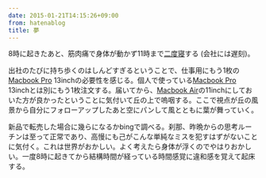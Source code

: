 ```yaml
---
date: 2015-01-21T14:15:26+09:00
from: hatenablog
title: 夢
---
```


<p>8時に起きたあと、筋肉痛で身体が動かず11時まで<a class="keyword" href="http://d.hatena.ne.jp/keyword/%C6%F3%C5%D9%BF%B2">二度寝</a>する (会社には遅刻)。</p>

<p>出社のたびに持ち歩くのはしんどすぎるということで、仕事用にもう1枚の<a class="keyword" href="http://d.hatena.ne.jp/keyword/Macbook%20Pro">Macbook Pro</a> 13inchの必要性を感じる。個人で使っている<a class="keyword" href="http://d.hatena.ne.jp/keyword/Macbook%20Pro">Macbook Pro</a> 13inchとは別にもう1枚注文する。届いてから、<a class="keyword" href="http://d.hatena.ne.jp/keyword/Macbook%20Air">Macbook Air</a>の11inchにしておいた方が良かったということに気付いて丘の上で嗚咽する。ここで視点が丘の風景から自分にフォローアップしたあと空にパンして風とともに葉が舞っていく。</p>

<p>新品で転売した場合に幾らになるかbingで調べる。刹那、昨晩からの思考ルーチンは至って正常であり、高慢にも己がこんな単純なミスを犯すはずがないことに気付く。これは世界がおかしい。よく考えたら身体が浮くのでやはりおかしい。一度8時に起きてから結構時間が経っている時間感覚に違和感を覚えて起床する。</p>

